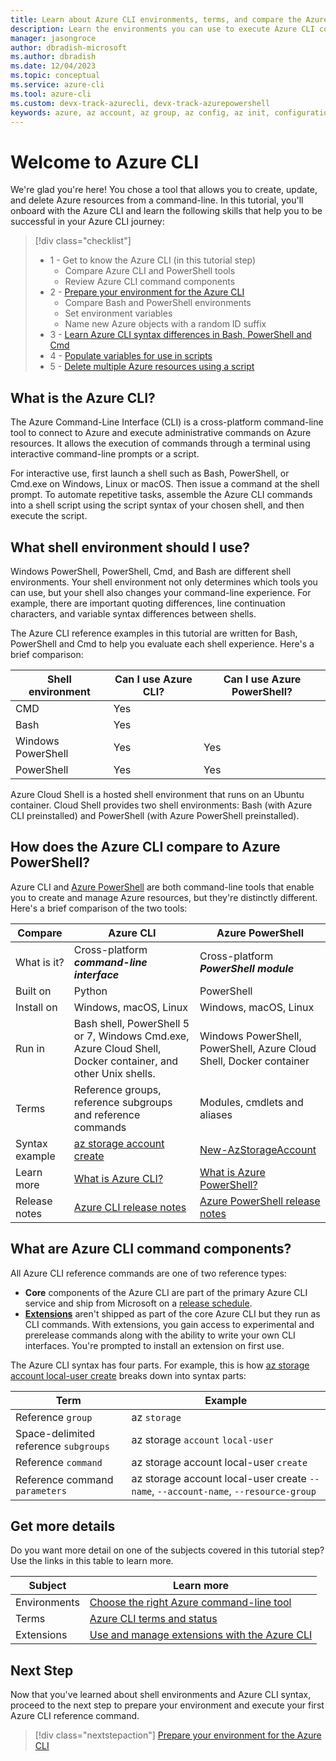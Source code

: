 ```yaml
---
title: Learn about Azure CLI environments, terms, and compare the Azure CLI to Azure PowerShell | Microsoft Docs
description: Learn the environments you can use to execute Azure CLI commands, Azure CLI terms, how the Azure CLI compares to Azure PowerShell.
manager: jasongroce
author: dbradish-microsoft
ms.author: dbradish
ms.date: 12/04/2023
ms.topic: conceptual
ms.service: azure-cli
ms.tool: azure-cli
ms.custom: devx-track-azurecli, devx-track-azurepowershell
keywords: azure, az account, az group, az config, az init, configuration
---
```

# Welcome to Azure CLI

We're glad you're here! You chose a tool that allows you to create, update, and delete Azure resources from a command-line. In this tutorial, you'll onboard with the Azure CLI and learn the following skills that help you to be successful in your Azure CLI journey:

> [!div class="checklist"]
>
> * 1 - Get to know the Azure CLI (in this tutorial step)
>   * Compare Azure CLI and PowerShell tools
>   * Review Azure CLI command components
> * 2 - [Prepare your environment for the Azure CLI](./get-started-tutorial-1-prepare-environment.md)
>   * Compare Bash and PowerShell environments
>   * Set environment variables
>   * Name new Azure objects with a random ID suffix
> * 3 - [Learn Azure CLI syntax differences in Bash, PowerShell and Cmd](./get-started-tutorial-2-environment-syntax.md)
> * 4 - [Populate variables for use in scripts](./get-started-tutorial-3-use-variables.md)
> * 5 - [Delete multiple Azure resources using a script](./get-started-tutorial-4-delete-resources.md)

## What is the Azure CLI?

The Azure Command-Line Interface (CLI) is a cross-platform command-line tool to connect to Azure and execute administrative commands on Azure resources. It allows the execution of commands through a terminal using interactive command-line prompts or a script.

For interactive use, first launch a shell such as Bash, PowerShell, or Cmd.exe on Windows, Linux or macOS. Then issue a command at the shell prompt. To automate repetitive tasks, assemble the Azure CLI commands into a shell script using the script syntax of your chosen shell, and then execute the script.

## What shell environment should I use?

Windows PowerShell, PowerShell, Cmd, and Bash are different shell environments. Your shell environment not only determines which tools you can use, but your shell also changes your command-line experience. For example, there are important quoting differences, line continuation characters, and variable syntax differences between shells.

The Azure CLI reference examples in this tutorial are written for Bash, PowerShell and Cmd to help you evaluate each shell experience. Here's a brief comparison:

|Shell environment | Can I use Azure CLI? | Can I use Azure PowerShell?|
|-|-|-|
| CMD | Yes ||
| Bash | Yes ||
| Windows PowerShell | Yes | Yes |
| PowerShell | Yes | Yes |

Azure Cloud Shell is a hosted shell environment that runs on an Ubuntu container. Cloud Shell provides two shell environments: Bash (with Azure CLI preinstalled) and PowerShell (with Azure PowerShell preinstalled).

## How does the Azure CLI compare to Azure PowerShell?

Azure CLI and [Azure PowerShell](/powershell/azure/) are both command-line tools that enable you to create and manage Azure resources, but they're distinctly different. Here's a brief comparison of the two tools:

| Compare | Azure CLI | Azure PowerShell |
|-|-|-|
|What is it?|Cross-platform **_command-line interface_** | Cross-platform **_PowerShell module_**
|Built on | Python | PowerShell
|Install on| Windows, macOS, Linux | Windows, macOS, Linux
|Run in|Bash shell, PowerShell 5 or 7, Windows Cmd.exe, Azure Cloud Shell, Docker container, and other Unix shells.| Windows PowerShell, PowerShell, Azure Cloud Shell, Docker container
|Terms| Reference groups, reference subgroups and reference commands | Modules, cmdlets and aliases
|Syntax example | [az storage account create](/cli/azure/storage/account#az-storage-account-create) | [New-AzStorageAccount](/powershell/module/az.storage/new-azstorageaccount) |
|Learn more | [What is Azure CLI?](./what-is-azure-cli.md) | [What is Azure PowerShell?](/powershell/azure/what-is-azure-powershell)
|Release notes| [Azure CLI release notes](./release-notes-azure-cli.md) | [Azure PowerShell release notes](/powershell/azure/release-notes-azureps)

## What are Azure CLI command components?

All Azure CLI reference commands are one of two reference types:

* **Core** components of the Azure CLI are part of the primary Azure CLI service and ship from Microsoft on a [release schedule](./release-notes-azure-cli.md).
* **[Extensions](./azure-cli-extensions-overview.md)** aren't shipped as part of the core Azure CLI but they run as CLI commands. With extensions, you gain access to experimental and prerelease commands along with the ability to write your own CLI interfaces. You're prompted to install an extension on first use.

The Azure CLI syntax has four parts. For example, this is how [az storage account local-user create](/cli/azure/storage/account/local-user#az-storage-account-local-user-create) breaks down into syntax parts:

| Term | Example |
|-|-|
| Reference `group` | az `storage`
| Space-delimited reference `subgroups` | az storage `account` `local-user`
| Reference `command` | az storage account local-user `create`
| Reference command `parameters` | az storage account local-user create `--name`, `--account-name`, `--resource-group`

## Get more details

Do you want more detail on one of the subjects covered in this tutorial step? Use the links in this table to learn more.

| Subject | Learn more |
|-|-|
| Environments | [Choose the right Azure command-line tool](./choose-the-right-azure-command-line-tool.md)
| Terms | [Azure CLI terms and status](reference-types-and-status.md) |
| Extensions | [Use and manage extensions with the Azure CLI](./azure-cli-extensions-overview.md)

## Next Step

Now that you've learned about shell environments and Azure CLI syntax, proceed to the next step to prepare your environment and execute your first Azure CLI reference command.

> [!div class="nextstepaction"]
> [Prepare your environment for the Azure CLI](./get-started-tutorial-1-prepare-environment.md)

